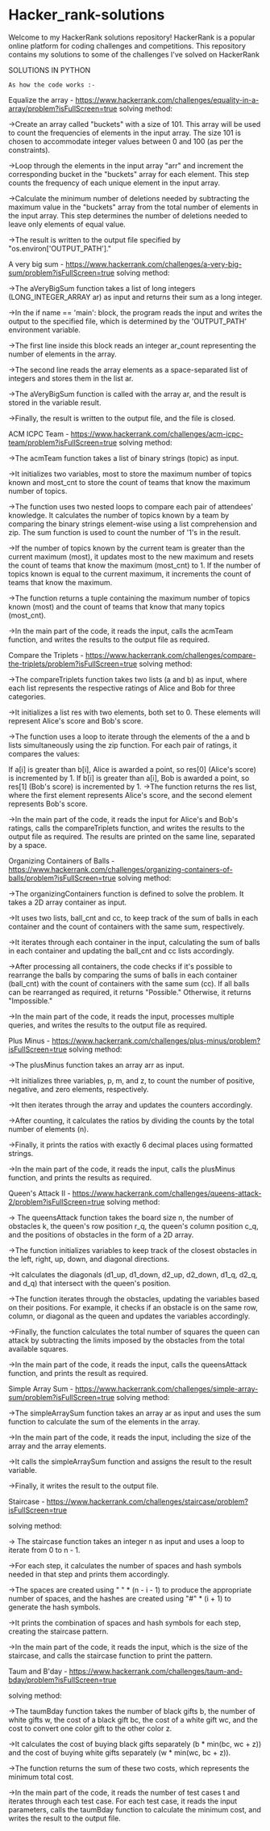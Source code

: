 # Hacker_rank-solutions
Welcome to my HackerRank solutions repository! HackerRank is a popular online platform for coding challenges and competitions. This repository contains my solutions to some of the challenges I've solved on HackerRank


SOLUTIONS IN PYTHON 

    As how the code works :-
Equalize the array - https://www.hackerrank.com/challenges/equality-in-a-array/problem?isFullScreen=true
solving method:

->Create an array called "buckets" with a size of 101. This array will be used to count the frequencies of elements in the input array. The size 101 is chosen to accommodate integer values between 0 and 100 (as per the constraints).

->Loop through the elements in the input array "arr" and increment the corresponding bucket in the "buckets" array for each element. This step counts the frequency of each unique element in the input array.

->Calculate the minimum number of deletions needed by subtracting the maximum value in the "buckets" array from the total number of elements in the input array. This step determines the number of deletions needed to leave only elements of equal value.

->The result is written to the output file specified by "os.environ['OUTPUT_PATH']."

A very big sum - https://www.hackerrank.com/challenges/a-very-big-sum/problem?isFullScreen=true
solving method:

->The aVeryBigSum function takes a list of long integers (LONG_INTEGER_ARRAY ar) as input and returns their sum as a long integer.

->In the if name == 'main': block, the program reads the input and writes the output to the specified file, which is determined by the 'OUTPUT_PATH' environment variable.

->The first line inside this block reads an integer ar_count representing the number of elements in the array.

->The second line reads the array elements as a space-separated list of integers and stores them in the list ar.

->The aVeryBigSum function is called with the array ar, and the result is stored in the variable result.

->Finally, the result is written to the output file, and the file is closed.

ACM ICPC Team - https://www.hackerrank.com/challenges/acm-icpc-team/problem?isFullScreen=true
solving method:

->The acmTeam function takes a list of binary strings (topic) as input.

->It initializes two variables, most to store the maximum number of topics known and most_cnt to store the count of teams that know the maximum number of topics.

->The function uses two nested loops to compare each pair of attendees' knowledge. It calculates the number of topics known by a team by comparing the binary strings element-wise using a list comprehension and zip. The sum function is used to count the number of '1's in the result.

->If the number of topics known by the current team is greater than the current maximum (most), it updates most to the new maximum and resets the count of teams that know the maximum (most_cnt) to 1. If the number of topics known is equal to the current maximum, it increments the count of teams that know the maximum.

->The function returns a tuple containing the maximum number of topics known (most) and the count of teams that know that many topics (most_cnt).

->In the main part of the code, it reads the input, calls the acmTeam function, and writes the results to the output file as required.

Compare the Triplets - https://www.hackerrank.com/challenges/compare-the-triplets/problem?isFullScreen=true
solving method:

->The compareTriplets function takes two lists (a and b) as input, where each list represents the respective ratings of Alice and Bob for three categories.

->It initializes a list res with two elements, both set to 0. These elements will represent Alice's score and Bob's score.

->The function uses a loop to iterate through the elements of the a and b lists simultaneously using the zip function. For each pair of ratings, it compares the values:

If a[i] is greater than b[i], Alice is awarded a point, so res[0] (Alice's score) is incremented by 1.
If b[i] is greater than a[i], Bob is awarded a point, so res[1] (Bob's score) is incremented by 1.
->The function returns the res list, where the first element represents Alice's score, and the second element represents Bob's score.

->In the main part of the code, it reads the input for Alice's and Bob's ratings, calls the compareTriplets function, and writes the results to the output file as required. The results are printed on the same line, separated by a space.

Organizing Containers of Balls - https://www.hackerrank.com/challenges/organizing-containers-of-balls/problem?isFullScreen=true
solving method:

->The organizingContainers function is defined to solve the problem. It takes a 2D array container as input.

->It uses two lists, ball_cnt and cc, to keep track of the sum of balls in each container and the count of containers with the same sum, respectively.

->It iterates through each container in the input, calculating the sum of balls in each container and updating the ball_cnt and cc lists accordingly.

->After processing all containers, the code checks if it's possible to rearrange the balls by comparing the sums of balls in each container (ball_cnt) with the count of containers with the same sum (cc). If all balls can be rearranged as required, it returns "Possible." Otherwise, it returns "Impossible."

->In the main part of the code, it reads the input, processes multiple queries, and writes the results to the output file as required.

Plus Minus - https://www.hackerrank.com/challenges/plus-minus/problem?isFullScreen=true
solving method:

->The plusMinus function takes an array arr as input.

->It initializes three variables, p, m, and z, to count the number of positive, negative, and zero elements, respectively.

->It then iterates through the array and updates the counters accordingly.

->After counting, it calculates the ratios by dividing the counts by the total number of elements (n).

->Finally, it prints the ratios with exactly 6 decimal places using formatted strings.

->In the main part of the code, it reads the input, calls the plusMinus function, and prints the results as required.

Queen's Attack II - https://www.hackerrank.com/challenges/queens-attack-2/problem?isFullScreen=true
solving method:

-> The queensAttack function takes the board size n, the number of obstacles k, the queen's row position r_q, the queen's column position c_q, and the positions of obstacles in the form of a 2D array.

->The function initializes variables to keep track of the closest obstacles in the left, right, up, down, and diagonal directions.

->It calculates the diagonals (d1_up, d1_down, d2_up, d2_down, d1_q, d2_q, and d_q) that intersect with the queen's position.

->The function iterates through the obstacles, updating the variables based on their positions. For example, it checks if an obstacle is on the same row, column, or diagonal as the queen and updates the variables accordingly.

->Finally, the function calculates the total number of squares the queen can attack by subtracting the limits imposed by the obstacles from the total available squares.

->In the main part of the code, it reads the input, calls the queensAttack function, and prints the result as required.

Simple Array Sum - https://www.hackerrank.com/challenges/simple-array-sum/problem?isFullScreen=true
solving method:

->The simpleArraySum function takes an array ar as input and uses the sum function to calculate the sum of the elements in the array.

->In the main part of the code, it reads the input, including the size of the array and the array elements.

->It calls the simpleArraySum function and assigns the result to the result variable.

->Finally, it writes the result to the output file.

Staircase - https://www.hackerrank.com/challenges/staircase/problem?isFullScreen=true

solving method:

-> The staircase function takes an integer n as input and uses a loop to iterate from 0 to n - 1.

->For each step, it calculates the number of spaces and hash symbols needed in that step and prints them accordingly.

->The spaces are created using " " * (n - i - 1) to produce the appropriate number of spaces, and the hashes are created using "#" * (i + 1) to generate the hash symbols.

->It prints the combination of spaces and hash symbols for each step, creating the staircase pattern.

->In the main part of the code, it reads the input, which is the size of the staircase, and calls the staircase function to print the pattern.

Taum and B'day - https://www.hackerrank.com/challenges/taum-and-bday/problem?isFullScreen=true

solving method:

->The taumBday function takes the number of black gifts b, the number of white gifts w, the cost of a black gift bc, the cost of a white gift wc, and the cost to convert one color gift to the other color z.

->It calculates the cost of buying black gifts separately (b * min(bc, wc + z)) and the cost of buying white gifts separately (w * min(wc, bc + z)).

->The function returns the sum of these two costs, which represents the minimum total cost.

->In the main part of the code, it reads the number of test cases t and iterates through each test case. For each test case, it reads the input parameters, calls the taumBday function to calculate the minimum cost, and writes the result to the output file.
